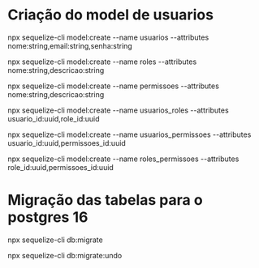 # Criação do model de usuarios

npx sequelize-cli model:create --name usuarios --attributes nome:string,email:string,senha:string

npx sequelize-cli model:create --name roles --attributes nome:string,descricao:string

npx sequelize-cli model:create --name permissoes --attributes nome:string,descricao:string

npx sequelize-cli model:create --name usuarios_roles --attributes usuario_id:uuid,role_id:uuid

npx sequelize-cli model:create --name usuarios_permissoes --attributes usuario_id:uuid,permissoes_id:uuid

npx sequelize-cli model:create --name roles_permissoes --attributes role_id:uuid,permissoes_id:uuid

# Migração das tabelas para o postgres 16

npx sequelize-cli db:migrate

npx sequelize-cli db:migrate:undo